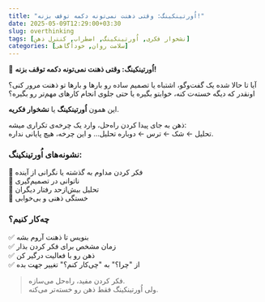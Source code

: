 ```yaml
---
title: "اُورتینکینگ: وقتی ذهنت نمی‌تونه دکمه توقف بزنه!"
date: 2025-05-09T12:29:00+03:30
slug: overthinking
tags: [نشخوار فکری, اُورتینکینگ, اضطراب, کنترل ذهن]
categories: [سلامت روان, خودآگاهی]
---
```


🔄 **اُورتینکینگ: وقتی ذهنت نمی‌تونه دکمه توقف بزنه!**

آیا تا حالا شده یک گفت‌وگو، اشتباه یا تصمیم ساده رو بارها و بارها تو ذهنت مرور کنی؟  
اونقدر که دیگه خسته‌ت کنه، خوابتو بگیره یا حتی جلوی انجام کارهای مهم‌تر رو بگیره؟

این همون **اُورتینکینگ** یا **نشخوار فکریه**.

ذهن به جای پیدا کردن راه‌حل، وارد یک چرخه‌ی تکراری میشه:  
تحلیل ← شک ← ترس ← دوباره تحلیل... و این چرخه، هیچ پایانی نداره.

### نشونه‌های اُورتینکینگ:
🔸 فکر کردن مداوم به گذشته یا نگرانی از آینده  
🔸 ناتوانی در تصمیم‌گیری  
🔸 تحلیل بیش‌ازحد رفتار دیگران  
🔸 خستگی ذهنی و بی‌خوابی

### چه‌کار کنیم؟
✅ بنویس تا ذهنت آروم بشه  
✅ زمان مشخص برای فکر کردن بذار  
✅ ذهن رو با فعالیت درگیر کن  
✅ از "چرا؟" به "چی‌کار کنم؟" تغییر جهت بده

> فکر کردن مفید، راه‌حل می‌سازه.  
> ولی اُورتینکینگ فقط ذهن رو خسته‌تر می‌کنه.
